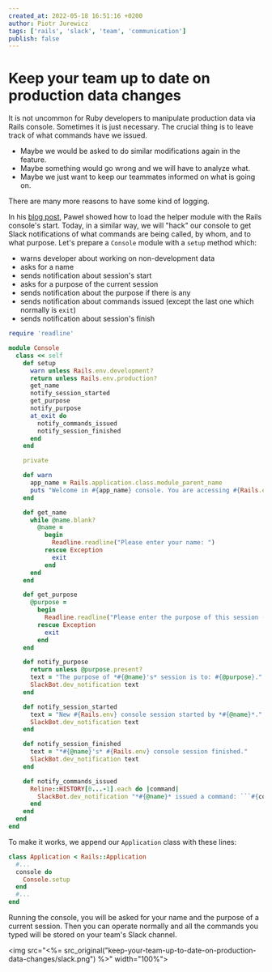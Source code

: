 ```yaml
---
created_at: 2022-05-18 16:51:16 +0200
author: Piotr Jurewicz
tags: ['rails', 'slack', 'team', 'communication']
publish: false
---
```


# Keep your team up to date on production data changes

It is not uncommon for Ruby developers to manipulate production data via Rails console. Sometimes it is just necessary. The crucial thing is to leave track of what commands have we issued.
- Maybe we would be asked to do similar modifications again in the feature.
- Maybe something would go wrong and we will have to analyze what.
- Maybe we just want to keep our teammates informed on what is going on.

There are many more reasons to have some kind of logging.

<!-- more -->

In his <a href="https://blog.arkency.com/rails-console-trick-i-had-no-idea-about/">blog post</a>, Paweł showed how to load the helper module with the Rails console's start.
Today, in a similar way, we will "hack" our console to get Slack notifications of what commands are being called, by whom, and to what purpose.
Let's prepare a `Console` module with a `setup` method which:
- warns developer about working on non-development data
- asks for a name
- sends notification about session's start
- asks for a purpose of the current session
- sends notification about the purpose if there is any
- sends notification about commands issued (except the last one which normally is `exit`)
- sends notification about session's finish

```ruby
require 'readline'

module Console
  class << self
    def setup
      warn unless Rails.env.development?
      return unless Rails.env.production?
      get_name
      notify_session_started
      get_purpose
      notify_purpose
      at_exit do
        notify_commands_issued
        notify_session_finished
      end
    end

    private

    def warn
      app_name = Rails.application.class.module_parent_name
      puts "Welcome in #{app_name} console. You are accessing #{Rails.env} data now."
    end

    def get_name
      while @name.blank?
        @name =
          begin
            Readline.readline("Please enter your name: ")
          rescue Exception
            exit
          end
      end
    end

    def get_purpose
      @purpose =
        begin
          Readline.readline("Please enter the purpose of this session (or leave it blank): ")
        rescue Exception
          exit
        end
    end

    def notify_purpose
      return unless @purpose.present?
      text = "The purpose of *#{@name}'s* session is to: #{@purpose}."
      SlackBot.dev_notification text
    end

    def notify_session_started
      text = "New #{Rails.env} console session started by *#{@name}*."
      SlackBot.dev_notification text
    end

    def notify_session_finished
      text = "*#{@name}'s* #{Rails.env} console session finished."
      SlackBot.dev_notification text
    end

    def notify_commands_issued
      Reline::HISTORY[0...-1].each do |command|
        SlackBot.dev_notification "*#{@name}* issued a command: ```#{command}```"
      end
    end
  end
end
```

To make it works, we append our `Application` class with these lines:

```ruby
class Application < Rails::Application
  #...
  console do
    Console.setup
  end
  #...
end
```

Running the console, you will be asked for your name and the purpose of a current session. Then you can operate normally and all the commands you typed will be stored on your team's Slack channel.

<img src="<%= src_original("keep-your-team-up-to-date-on-production-data-changes/slack.png") %>" width="100%">